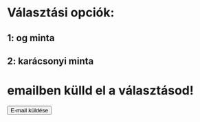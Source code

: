 <html lang="hu">
<head>
    <meta charset="UTF-8">
    <meta name="viewport" content="width=device-width, initial-scale=1.0">
    <title>Gmail Küldés</title>
</head>
<body>

<h1>Választási opciók:</h1>
<h2>1: og minta</h2>
<h2>2: karácsonyi minta</h2>
<h1>emailben külld el a választásod! </h1>

<!-- Gomb a Gmail linkhez -->
<a href="mailto:gorduskapodcast@gmail.com" target="_blank">
    <button type="button">E-mail küldése</button>
</a>

</body>
</html>
